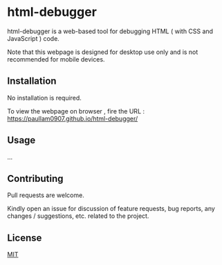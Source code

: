 # html-debugger

html-debugger is a web-based tool for debugging HTML ( with CSS and JavaScript ) code.

Note that this webpage is designed for desktop use only and is not recommended for mobile devices.


## Installation

No installation is required.

To view the webpage on browser , fire the URL : https://paullam0907.github.io/html-debugger/


## Usage

...


## Contributing

Pull requests are welcome. 

Kindly open an issue for discussion of feature requests, bug reports, any changes / suggestions, etc. related to the project.


## License

[MIT](https://choosealicense.com/licenses/mit/)
